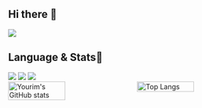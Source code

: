 ## Hi there 👋
<!--
**yourim08/yourim08** is a ✨ _special_ ✨ repository because its `README.md` (this file) appears on your GitHub profile.

Here are some ideas to get you started:

- 🔭 I’m currently working on ...
- 🌱 I’m currently learning ...
- 👯 I’m looking to collaborate on ...
- 🤔 I’m looking for help with ...
- 💬 Ask me about ...
- 📫 How to reach me: ...
- 😄 Pronouns: ...
- ⚡ Fun fact: ...
-->
<img src="https://capsule-render.vercel.app/api?type=waving&color=00BFFF&height=270&section=header&text=Welcome%20to%20Yourim's%20Github&fontSize=40&fontColor=D3D3D3&textAlign=right&section=header" />

<h2>Language & Stats🌱</h2>
<div style="display: flex; align-items: center; justify-content: space-between;">
    <div>
        <img src="https://img.shields.io/badge/c-%2300599C.svg?style=for-the-badge&logo=c&logoColor=white"/>
        <img src="https://img.shields.io/badge/java-%23ED8B00.svg?style=for-the-badge&logo=openjdk&logoColor=white"/>
        <img src="https://img.shields.io/badge/html5-%23E34F26.svg?style=for-the-badge&logo=html5&logoColor=white"/>
    </div>
</div>

<div style="display: flex; flex-direction: row; justify-content: space-between;">
    <img src="https://github-readme-stats.vercel.app/api?username=yourim08&show_icons=true&theme=radical&cache_seconds=1800" alt="Yourim's GitHub stats" style="width: 48%;" />
    <img src="https://github-readme-stats.vercel.app/api/top-langs/?username=yourim08&layout=compact&theme=radical" alt="Top Langs" style="width: 48%;" />
</div>



